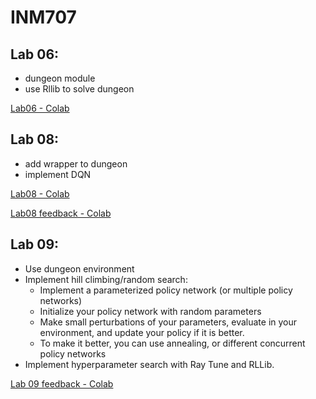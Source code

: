 # INM707

## Lab 06:
- dungeon module
- use Rllib to solve dungeon

[Lab06 - Colab](https://colab.research.google.com/drive/1uW14-vnLRy0avf5XIvxbRCR71ShUPzXH?usp=sharing)

## Lab 08:
- add wrapper to dungeon
- implement DQN

[Lab08 - Colab](https://colab.research.google.com/drive/1_D2AJNoEo9dHkCeSSwgfCTZZn_fC23M6?usp=sharing)

[Lab08 feedback - Colab](https://colab.research.google.com/drive/1e19h2UI91bGWC1omTO5zLBhlilL7si84?usp=sharing)

## Lab 09:
- Use dungeon environment
- Implement hill climbing/random search:
  - Implement a parameterized policy network (or multiple policy networks)
  - Initialize your policy network with random parameters
  - Make small perturbations of your parameters, evaluate in your environment, and update your policy if it is better.
  - To make it better, you can use annealing, or different concurrent policy networks
- Implement hyperparameter search with Ray Tune and RLLib.

[Lab 09 feedback - Colab](https://colab.research.google.com/drive/19BjbWxYsY1Ky5V6d3-XC5799hf-9YasJ?usp=sharing)
